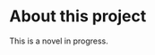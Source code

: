 <html>
    <head>
<!--include head.txt -->
        <title>
            About This Project
        </title>
    </head>

<body>
<!--include logo.txt -->
<!--include menu.txt -->

# About this project

This is a novel in progress.

</body>
</html>
